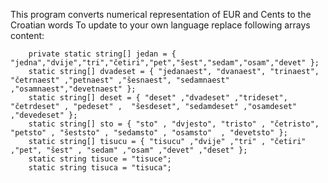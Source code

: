 This program converts numerical representation of EUR and Cents to the Croatian words
To update to your own language replace following arrays content:

        private static string[] jedan = { "jedna","dvije","tri","četiri","pet","šest","sedam","osam","devet" };
        static string[] dvadeset = { "jedanaest", "dvanaest", "trinaest", "četrnaest" ,"petnaest" ,"šesnaest", "sedamnaest" ,"osamnaest","devetnaest" };
        static string[] deset = { "deset" ,"dvadeset" ,"trideset", "četrdeset" , "pedeset" ,  "šesdeset", "sedamdeset" ,"osamdeset" ,"devedeset" };
        static string[] sto = { "sto" , "dvjesto", "tristo" , "četristo", "petsto" , "šeststo" , "sedamsto" , "osamsto"  , "devetsto" };
        static string[] tisucu = { "tisucu" ,"dvije" ,"tri" , "četiri" ,"pet", "šest" , "sedam" ,"osam" ,"devet" ,"deset" };
        static string tisuce = "tisuce";
        static string tisuca = "tisuca";
